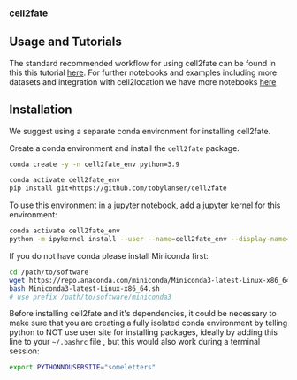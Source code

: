 ### cell2fate

## Usage and Tutorials

The standard recommended workflow for using cell2fate can be found in this this tutorial [here](https://github.com/BayraktarLab/cell2fate/blob/main/notebooks/cell2fate_PancreasWithCC.ipynb).
For further notebooks and examples including more datasets and integration with cell2location we have more notebooks [here](https://github.com/BayraktarLab/cell2fate/blob/main/notebooks/)

## Installation

We suggest using a separate conda environment for installing cell2fate.

Create a conda environment and install the `cell2fate` package.

```bash
conda create -y -n cell2fate_env python=3.9

conda activate cell2fate_env
pip install git+https://github.com/tobylanser/cell2fate
```

To use this environment in a jupyter notebook, add a jupyter kernel for this environment:

```bash
conda activate cell2fate_env
python -m ipykernel install --user --name=cell2fate_env --display-name='Environment (cell2fate_env)'
```

If you do not have conda please install Miniconda first:

```bash
cd /path/to/software
wget https://repo.anaconda.com/miniconda/Miniconda3-latest-Linux-x86_64.sh
bash Miniconda3-latest-Linux-x86_64.sh
# use prefix /path/to/software/miniconda3
```

Before installing cell2fate and it's dependencies, it could be necessary to make sure that you are creating a fully isolated conda environment by telling python to NOT use user site for installing packages, ideally by adding this line to your `~/.bashrc` file , but this would also work during a terminal session:

```bash
export PYTHONNOUSERSITE="someletters"
```
